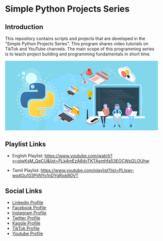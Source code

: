 # Simple Python Projects Series


## Introduction

This repository contains scripts and projects that are developed in the "Simple Python Projects Series". This program shares video tutorials on TikTok and YouTube channels. The main scope of this programming series is to teach project building and programming fundamentals in short time.

![alt text](github-readme-contens/banner.jpeg)

## Playlist Links

- English Playlist: https://www.youtube.com/watch?v=qjwKsM_QeCU&list=PLk4mEzA6dvTKTAsmhfa53EOCWsl2LOUhw

- Tamil Playlist: https://www.youtube.com/playlist?list=PLlswr-wq4Gu103PiiNYo1nDYgRjxkR0VT

## Social Links

* [Linkedin Profile](https://www.linkedin.com/in/gunarakulangunaretnam)
* [Facebook Profile](https://www.facebook.com/gunarakulangr.page)
* [Instagram Profile](https://www.instagram.com/gunarakulangunaretnam)
* [Twitter Profile ](https://twitter.com/gunarakulangr)
* [Kaggle Profile](https://www.kaggle.com/gunarakulangr)
* [TikTok Profile](https://www.tiktok.com/@gunarakulangunaretnam)
* [Youtube Profile](https://www.youtube.com/channel/UCMWkED5sabgVZSCKjZuRJXA)
